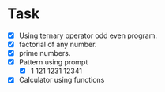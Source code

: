 # Task
- [x] Using ternary operator odd even program.
- [x] factorial of any number.
- [x] prime numbers.
- [x] Pattern using prompt
    - [x]  1
           121
           1231
           12341
- [x] Calculator using functions 
